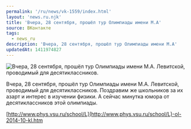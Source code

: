 ```yaml
---
permalink: '/ru/news/vk-1559/index.html'
layout: 'news.ru.njk'
title: 'Вчера, 28 сентября, прошёл тур Олимпиады имени М.А'
source: ВКонтакте
tags:
  - news_ru
description: 'Вчера, 28 сентября, прошёл тур Олимпиады имени М.А'
updatedAt: 1411974827
---
```

![Вчера, 28 сентября, прошёл тур Олимпиады имени М.А. Левитской, проводимый для десятиклассников.](https://sun9-53.userapi.com/impf/KVUNwqU4G04qejxZpGMfxFYrXlFwZMyeLps17A/mPYwQ11Oo_M.jpg?size=1280x902&quality=96&sign=8ed5ed94383210eed7685398b1fc35a2&c_uniq_tag=mI5TovB7shriSfEk1iF5o1VqthBCOXLyE90vZLh-hjo&type=album)

Вчера, 28 сентября, прошёл тур Олимпиады имени М.А. Левитской, проводимый для десятиклассников. Поздравим же школьников за их азарт и интерес в изучении физики. А сейчас минутка юмора от десятиклассников этой олимпиады.

[http://www.phys.vsu.ru/school/L](http://www.phys.vsu.ru/school/L)-ol-2014-10-kl.htm
